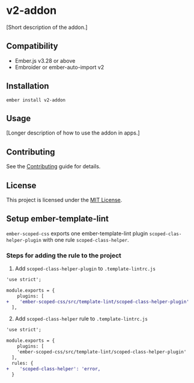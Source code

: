 # v2-addon

[Short description of the addon.]

## Compatibility

- Ember.js v3.28 or above
- Embroider or ember-auto-import v2

## Installation

```
ember install v2-addon
```

## Usage

[Longer description of how to use the addon in apps.]

## Contributing

See the [Contributing](CONTRIBUTING.md) guide for details.

## License

This project is licensed under the [MIT License](LICENSE.md).

## Setup ember-template-lint

`ember-scoped-css` exports one ember-template-lint plugin `scoped-clas-helper-plugin` with one rule `scoped-class-helper`.

### Steps for adding the rule to the project

1. Add `scoped-class-helper-plugin` to `.template-lintrc.js`

```diff
'use strict';

module.exports = {
	plugins: [
+    'ember-scoped-css/src/template-lint/scoped-class-helper-plugin'
  ],

```

2. Add `scoped-class-helper` rule to `.template-lintrc.js`

```diff
'use strict';

module.exports = {
	plugins: [
    'ember-scoped-css/src/template-lint/scoped-class-helper-plugin'
  ],
  rules: {
+    'scoped-class-helper': 'error,
  }

```
